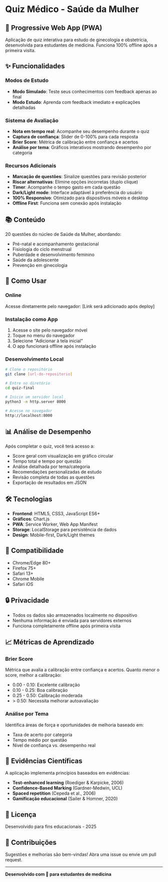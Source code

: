 # Quiz Médico - Saúde da Mulher

## 📱 Progressive Web App (PWA)

Aplicação de quiz interativa para estudo de ginecologia e obstetrícia, desenvolvida para estudantes de medicina. Funciona 100% offline após a primeira visita.

## ✨ Funcionalidades

### Modos de Estudo
- **Modo Simulado**: Teste seus conhecimentos com feedback apenas ao final
- **Modo Estudo**: Aprenda com feedback imediato e explicações detalhadas

### Sistema de Avaliação
- **Nota em tempo real**: Acompanhe seu desempenho durante o quiz
- **Captura de confiança**: Slider de 0-100% para cada resposta
- **Brier Score**: Métrica de calibração entre confiança e acertos
- **Análise por tema**: Gráficos interativos mostrando desempenho por categoria

### Recursos Adicionais
- **Marcação de questões**: Sinalize questões para revisão posterior
- **Riscar alternativas**: Elimine opções incorretas (duplo clique)
- **Timer**: Acompanhe o tempo gasto em cada questão
- **Dark/Light mode**: Interface adaptável à preferência do usuário
- **100% Responsivo**: Otimizado para dispositivos móveis e desktop
- **Offline First**: Funciona sem conexão após instalação

## 📚 Conteúdo

20 questões do núcleo de Saúde da Mulher, abordando:
- Pré-natal e acompanhamento gestacional
- Fisiologia do ciclo menstrual
- Puberdade e desenvolvimento feminino
- Saúde da adolescente
- Prevenção em ginecologia

## 🚀 Como Usar

### Online
Acesse diretamente pelo navegador: [Link será adicionado após deploy]

### Instalação como App
1. Acesse o site pelo navegador móvel
2. Toque no menu do navegador
3. Selecione "Adicionar à tela inicial"
4. O app funcionará offline após instalação

### Desenvolvimento Local
```bash
# Clone o repositório
git clone [url-do-repositorio]

# Entre no diretório
cd quiz-final

# Inicie um servidor local
python3 -m http.server 8000

# Acesse no navegador
http://localhost:8000
```

## 📊 Análise de Desempenho

Após completar o quiz, você terá acesso a:
- Score geral com visualização em gráfico circular
- Tempo total e tempo por questão
- Análise detalhada por tema/categoria
- Recomendações personalizadas de estudo
- Revisão completa de todas as questões
- Exportação de resultados em JSON

## 🛠️ Tecnologias

- **Frontend**: HTML5, CSS3, JavaScript ES6+
- **Gráficos**: Chart.js
- **PWA**: Service Worker, Web App Manifest
- **Storage**: LocalStorage para persistência de dados
- **Design**: Mobile-first, Dark/Light themes

## 📱 Compatibilidade

- Chrome/Edge 80+
- Firefox 75+
- Safari 13+
- Chrome Mobile
- Safari iOS

## 🔒 Privacidade

- Todos os dados são armazenados localmente no dispositivo
- Nenhuma informação é enviada para servidores externos
- Funciona completamente offline após primeira visita

## 📈 Métricas de Aprendizado

### Brier Score
Métrica que avalia a calibração entre confiança e acertos. Quanto menor o score, melhor a calibração:
- 0.00 - 0.10: Excelente calibração
- 0.10 - 0.25: Boa calibração
- 0.25 - 0.50: Calibração moderada
- \> 0.50: Necessita melhorar autoavaliação

### Análise por Tema
Identifica áreas de força e oportunidades de melhoria baseado em:
- Taxa de acerto por categoria
- Tempo médio por questão
- Nível de confiança vs. desempenho real

## 🎯 Evidências Científicas

A aplicação implementa princípios baseados em evidências:
- **Test-enhanced learning** (Roediger & Karpicke, 2006)
- **Confidence-Based Marking** (Gardner-Medwin, UCL)
- **Spaced repetition** (Cepeda et al., 2006)
- **Gamificação educacional** (Sailer & Homner, 2020)

## 📄 Licença

Desenvolvido para fins educacionais - 2025

## 👥 Contribuições

Sugestões e melhorias são bem-vindas! Abra uma issue ou envie um pull request.

---

**Desenvolvido com 💙 para estudantes de medicina**